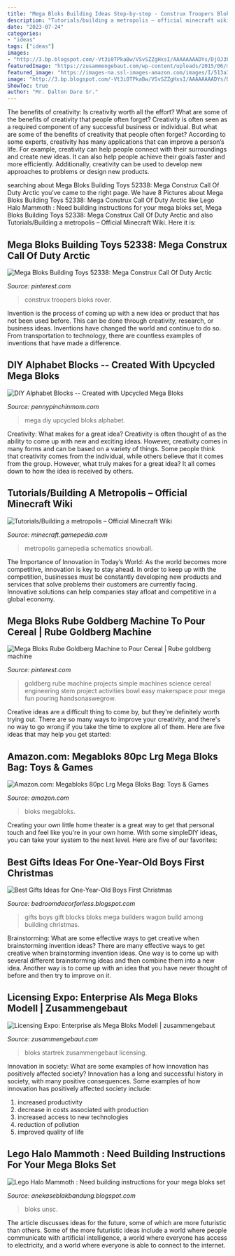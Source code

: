 ```yaml
---
title: "Mega Bloks Building Ideas Step-by-step - Construx Troopers Bloks Rover"
description: "Tutorials/building a metropolis – official minecraft wiki"
date: "2023-07-24"
categories:
- "ideas"
tags: ["ideas"]
images:
- "http://3.bp.blogspot.com/-Vt3i0TPkaBw/VSvSZZgHxsI/AAAAAAAADYs/DjOJ3bxkPSk/s1600/81GIQg5WKXL._SL1500_.jpg"
featuredImage: "https://zusammengebaut.com/wp-content/uploads/2015/06/mega-bloks-pro-builders-uss-enterprise-startrek-cbs-1024x683.jpg"
featured_image: "https://images-na.ssl-images-amazon.com/images/I/513a3kq1RaL._SY300_QL70_.jpg"
image: "http://3.bp.blogspot.com/-Vt3i0TPkaBw/VSvSZZgHxsI/AAAAAAAADYs/DjOJ3bxkPSk/s1600/81GIQg5WKXL._SL1500_.jpg"
ShowToc: true
author: "Mr. Dalton Dare Sr."
---
```



The benefits of creativity: Is creativity worth all the effort? What are some of the benefits of creativity that people often forget?
Creativity is often seen as a required component of any successful business or individual. But what are some of the benefits of creativity that people often forget? According to some experts, creativity has many applications that can improve a person’s life. For example, creativity can help people connect with their surroundings and create new ideas. It can also help people achieve their goals faster and more efficiently. Additionally, creativity can be used to develop new approaches to problems or design new products.

	

		
searching about Mega Bloks Building Toys 52338: Mega Construx Call Of Duty Arctic you've came to the right page. We have 8 Pictures about Mega Bloks Building Toys 52338: Mega Construx Call Of Duty Arctic like Lego Halo Mammoth : Need building instructions for your mega bloks set, Mega Bloks Building Toys 52338: Mega Construx Call Of Duty Arctic and also Tutorials/Building a metropolis – Official Minecraft Wiki. Here it is:
		
    
## Mega Bloks Building Toys 52338: Mega Construx Call Of Duty Arctic

<img loading=lazy src="https://i.pinimg.com/736x/a0/65/8f/a0658f95577f001243e0180d1f34ff0f.jpg" onerror="this.onerror=null;this.src='https://tse2.mm.bing.net/th?id=OIP.1HvXBQQ3sB3s97R8Qmpo1gHaMl&amp;pid=15.1';" alt="Mega Bloks Building Toys 52338: Mega Construx Call Of Duty Arctic">

_Source: pinterest.com_

>construx troopers bloks rover. 

	

Invention is the process of coming up with a new idea or product that has not been used before. This can be done through creativity, research, or business ideas. Inventions have changed the world and continue to do so. From transportation to technology, there are countless examples of inventions that have made a difference.

    
## DIY Alphabet Blocks -- Created With Upcycled Mega Bloks

<img loading=lazy src="http://www.pennypinchinmom.com/wp-content/uploads/2015/05/upcycled-alphabet-bloks-feature-1.png" onerror="this.onerror=null;this.src='https://tse3.mm.bing.net/th?id=OIP.h1MTPfiqQCDMhwe41QEm1AHaGN&amp;pid=15.1';" alt="DIY Alphabet Blocks -- Created with Upcycled Mega Bloks">

_Source: pennypinchinmom.com_

>mega diy upcycled bloks alphabet. 

	

Creativity: What makes for a great idea?
Creativity is often thought of as the ability to come up with new and exciting ideas. However, creativity comes in many forms and can be based on a variety of things. Some people think that creativity comes from the individual, while others believe that it comes from the group. However, what truly makes for a great idea? It all comes down to how the idea is received by others.

    
## Tutorials/Building A Metropolis – Official Minecraft Wiki

<img loading=lazy src="https://gamepedia.cursecdn.com/minecraft_gamepedia/3/3e/Ancient_Greece.jpg" onerror="this.onerror=null;this.src='https://tse2.mm.bing.net/th?id=OIP.kLPpH7LmgwW1FgOiudh0wQHaEK&amp;pid=15.1';" alt="Tutorials/Building a metropolis – Official Minecraft Wiki">

_Source: minecraft.gamepedia.com_

>metropolis gamepedia schematics snowball. 

	

The Importance of Innovation in Today’s World:
As the world becomes more competitive, innovation is key to stay ahead. In order to keep up with the competition, businesses must be constantly developing new products and services that solve problems their customers are currently facing. Innovative solutions can help companies stay afloat and competitive in a global economy.

    
## Mega Bloks Rube Goldberg Machine To Pour Cereal | Rube Goldberg Machine

<img loading=lazy src="https://i.pinimg.com/originals/f9/63/4f/f9634f44a021b5f100b50fa980b3090c.jpg" onerror="this.onerror=null;this.src='https://tse4.mm.bing.net/th?id=OIP.tXwMJkgm8659PJuFkGg7NwHaLG&amp;pid=15.1';" alt="Mega Bloks Rube Goldberg Machine to Pour Cereal | Rube goldberg machine">

_Source: pinterest.com_

>goldberg rube machine projects simple machines science cereal engineering stem project activities bowl easy makerspace pour mega fun pouring handsonaswegrow. 

	

Creative ideas are a difficult thing to come by, but they're definitely worth trying out. There are so many ways to improve your creativity, and there's no way to go wrong if you take the time to explore all of them. Here are five ideas that may help you get started: 

    
## Amazon.com: Megabloks 80pc Lrg Mega Bloks Bag: Toys &amp; Games

<img loading=lazy src="https://images-na.ssl-images-amazon.com/images/I/513a3kq1RaL._SY300_QL70_.jpg" onerror="this.onerror=null;this.src='https://tse2.mm.bing.net/th?id=OIP.gp4L9_fEuvG7iRjUjKWX3gAAAA&amp;pid=15.1';" alt="Amazon.com: Megabloks 80pc Lrg Mega Bloks Bag: Toys &amp; Games">

_Source: amazon.com_

>bloks megabloks. 

	

Creating your own little home theater is a great way to get that personal touch and feel like you're in your own home. With some simpleDIY ideas, you can take your system to the next level. Here are five of our favorites: 

    
## Best Gifts Ideas For One-Year-Old Boys First Christmas

<img loading=lazy src="http://3.bp.blogspot.com/-Vt3i0TPkaBw/VSvSZZgHxsI/AAAAAAAADYs/DjOJ3bxkPSk/s1600/81GIQg5WKXL._SL1500_.jpg" onerror="this.onerror=null;this.src='https://tse4.mm.bing.net/th?id=OIP.JwjMaQAzCqsleCnTCfCAiQHaHa&amp;pid=15.1';" alt="Best Gifts Ideas for One-Year-Old Boys First Christmas">

_Source: bedroomdecorforless.blogspot.com_

>gifts boys gift blocks bloks mega builders wagon build among building christmas. 

	

Brainstorming: What are some effective ways to get creative when brainstorming invention ideas?
There are many effective ways to get creative when brainstorming invention ideas. One way is to come up with several different brainstorming ideas and then combine them into a new idea. Another way is to come up with an idea that you have never thought of before and then try to improve on it.

    
## Licensing Expo: Enterprise Als Mega Bloks Modell | Zusammengebaut

<img loading=lazy src="https://zusammengebaut.com/wp-content/uploads/2015/06/mega-bloks-pro-builders-uss-enterprise-startrek-cbs-1024x683.jpg" onerror="this.onerror=null;this.src='https://tse1.mm.bing.net/th?id=OIP.tJT5oJ3oKYqH3FObm_dHUwHaE8&amp;pid=15.1';" alt="Licensing Expo: Enterprise als Mega Bloks Modell | zusammengebaut">

_Source: zusammengebaut.com_

>bloks startrek zusammengebaut licensing. 

	

Innovation in society: What are some examples of how innovation has positively affected society?
Innovation has a long and successful history in society, with many positive consequences. Some examples of how innovation has positively affected society include: 
1. increased productivity 
2. decrease in costs associated with production 
3. increased access to new technologies 
4. reduction of pollution 
5. improved quality of life 

    
## Lego Halo Mammoth : Need Building Instructions For Your Mega Bloks Set

<img loading=lazy src="https://lh6.googleusercontent.com/proxy/CkHPwMWSXJukhx8V0ZUx2PfGmrbDt-FnfeYgCE51XwDqayHW692LVRXqTSD_5br050iIqJN2=w1200-h630-p-k-no-nu" onerror="this.onerror=null;this.src='https://tse2.mm.bing.net/th?id=OIP.yhOaWcd6yEwcpBdjKDt2qQHaD4&amp;pid=15.1';" alt="Lego Halo Mammoth : Need building instructions for your mega bloks set">

_Source: anekaseblakbandung.blogspot.com_

>bloks unsc. 

	

The article discusses ideas for the future, some of which are more futuristic than others. Some of the more futuristic ideas include a world where people communicate with artificial intelligence, a world where everyone has access to electricity, and a world where everyone is able to connect to the internet.

